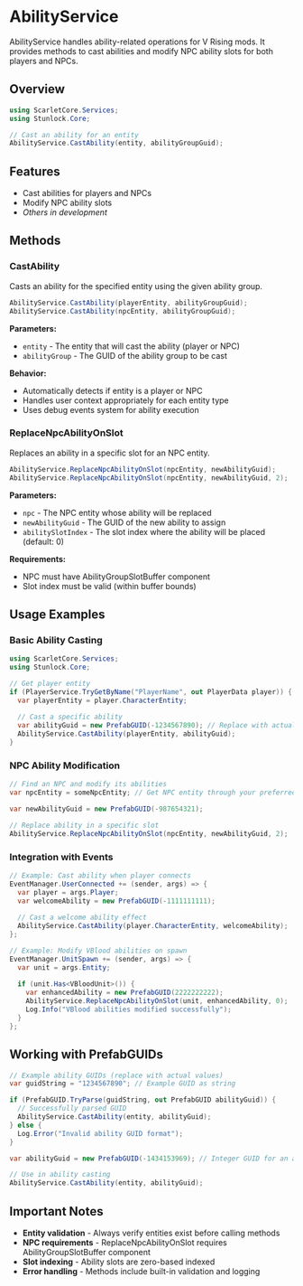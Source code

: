 # AbilityService

AbilityService handles ability-related operations for V Rising mods. It provides methods to cast abilities and modify NPC ability slots for both players and NPCs.

## Overview

```csharp
using ScarletCore.Services;
using Stunlock.Core;

// Cast an ability for an entity
AbilityService.CastAbility(entity, abilityGroupGuid);
```

## Features

- Cast abilities for players and NPCs
- Modify NPC ability slots
- *Others in development*

## Methods

### CastAbility
Casts an ability for the specified entity using the given ability group.

```csharp
AbilityService.CastAbility(playerEntity, abilityGroupGuid);
AbilityService.CastAbility(npcEntity, abilityGroupGuid);
```

**Parameters:**
- `entity` - The entity that will cast the ability (player or NPC)
- `abilityGroup` - The GUID of the ability group to be cast

**Behavior:**
- Automatically detects if entity is a player or NPC
- Handles user context appropriately for each entity type
- Uses debug events system for ability execution

### ReplaceNpcAbilityOnSlot
Replaces an ability in a specific slot for an NPC entity.

```csharp
AbilityService.ReplaceNpcAbilityOnSlot(npcEntity, newAbilityGuid);
AbilityService.ReplaceNpcAbilityOnSlot(npcEntity, newAbilityGuid, 2);
```

**Parameters:**
- `npc` - The NPC entity whose ability will be replaced
- `newAbilityGuid` - The GUID of the new ability to assign
- `abilitySlotIndex` - The slot index where the ability will be placed (default: 0)

**Requirements:**
- NPC must have AbilityGroupSlotBuffer component
- Slot index must be valid (within buffer bounds)

## Usage Examples

### Basic Ability Casting
```csharp
using ScarletCore.Services;
using Stunlock.Core;

// Get player entity
if (PlayerService.TryGetByName("PlayerName", out PlayerData player)) {
  var playerEntity = player.CharacterEntity;
  
  // Cast a specific ability
  var abilityGuid = new PrefabGUID(-1234567890); // Replace with actual ability GUID
  AbilityService.CastAbility(playerEntity, abilityGuid);
}
```

### NPC Ability Modification
```csharp
// Find an NPC and modify its abilities
var npcEntity = someNpcEntity; // Get NPC entity through your preferred method

var newAbilityGuid = new PrefabGUID(-987654321);

// Replace ability in a specific slot
AbilityService.ReplaceNpcAbilityOnSlot(npcEntity, newAbilityGuid, 2);
```

### Integration with Events
```csharp
// Example: Cast ability when player connects
EventManager.UserConnected += (sender, args) => {
  var player = args.Player;
  var welcomeAbility = new PrefabGUID(-1111111111);
  
  // Cast a welcome ability effect
  AbilityService.CastAbility(player.CharacterEntity, welcomeAbility);
};

// Example: Modify VBlood abilities on spawn
EventManager.UnitSpawn += (sender, args) => {
  var unit = args.Entity;
  
  if (unit.Has<VBloodUnit>()) {
    var enhancedAbility = new PrefabGUID(2222222222);
    AbilityService.ReplaceNpcAbilityOnSlot(unit, enhancedAbility, 0);
    Log.Info("VBlood abilities modified successfully");
  }
};
```

## Working with PrefabGUIDs


```csharp
// Example ability GUIDs (replace with actual values)
var guidString = "1234567890"; // Example GUID as string

if (PrefabGUID.TryParse(guidString, out PrefabGUID abilityGuid)) {
  // Successfully parsed GUID
  AbilityService.CastAbility(entity, abilityGuid);
} else {
  Log.Error("Invalid ability GUID format");
}

var abilityGuid = new PrefabGUID(-1434153969); // Integer GUID for an ability

// Use in ability casting
AbilityService.CastAbility(entity, abilityGuid);
```

## Important Notes

- **Entity validation** - Always verify entities exist before calling methods
- **NPC requirements** - ReplaceNpcAbilityOnSlot requires AbilityGroupSlotBuffer component
- **Slot indexing** - Ability slots are zero-based indexed
- **Error handling** - Methods include built-in validation and logging
